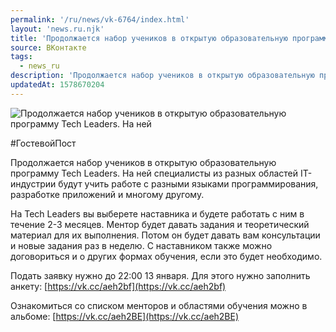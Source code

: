 ```yaml
---
permalink: '/ru/news/vk-6764/index.html'
layout: 'news.ru.njk'
title: 'Продолжается набор учеников в открытую образовательную программу Tech Leaders.'
source: ВКонтакте
tags:
  - news_ru
description: 'Продолжается набор учеников в открытую образовательную программу Tech Leaders.'
updatedAt: 1578670204
---
```

![Продолжается набор учеников в открытую образовательную программу Tech Leaders. На ней](https://sun9-3.userapi.com/impg/c857636/v857636600/142fbb/MjiA3arn1jM.jpg?size=640x364&quality=96&proxy=1&sign=245b5cfd2e843dcb1824bc28b0e1e47e&c_uniq_tag=HiB8HDp4qVV-IiILkJG0ebiSX_UrzD80SrvOi0NkMLw&type=album)

#ГостевойПост

Продолжается набор учеников в открытую образовательную программу Tech Leaders. На ней специалисты из разных областей IT-индустрии будут учить работе с разными языками программирования, разработке приложений и многому другому.

На Tech Leaders вы выберете наставника и будете работать с ним в течение 2-3 месяцев. Ментор будет давать задания и теоретический материал для их выполнения. Потом он будет давать вам консультации и новые задания раз в неделю. С наставником также можно договориться и о других формах обучения, если это будет необходимо.

Подать заявку нужно до 22:00 13 января. Для этого нужно заполнить анкету: [https://vk.cc/aeh2bf](https://vk.cc/aeh2bf)

Ознакомиться со списком менторов и областями обучения можно в альбоме: [https://vk.cc/aeh2BE](https://vk.cc/aeh2BE)
